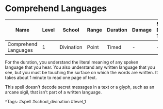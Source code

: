 # Comprehend Languages

| Name | Level | School | Range | Duration | Damage | Save DC & Type |
|------|-------|--------|-------|----------|--------|----------------|
| Comprehend Languages | 1 | Divination | Point | Timed | - | - |

For the duration, you understand the literal meaning of any spoken language that you hear. You also understand any written language that you see, but you must be touching the surface on which the words are written. It takes about 1 minute to read one page of text.

This spell doesn't decode secret messages in a text or a glyph, such as an arcane sigil, that isn't part of a written language.

^Tags: #spell #school_divination #level_1